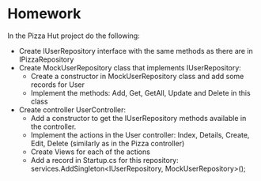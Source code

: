 # Homework
In the Pizza Hut project do the following:
* Create IUserRepository interface with the same methods as there are in IPizzaRepository
* Create MockUserRepository class that implements IUserRepository:
	* Create a constructor in MockUserRepository class and add some records for User
	* Implement the methods: Add, Get, GetAll, Update and Delete in this class
* Create controller UserController:
	* Add a constructor to get the IUserRepository methods available in the controller.
	* Implement the actions in the User controller: Index, Details, Create, Edit, Delete (similarly as in the Pizza controller)
	* Create Views for each of the actions
	* Add a record in Startup.cs for this repository: services.AddSingleton<IUserRepository, MockUserRepository>(); 
